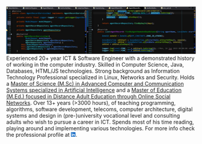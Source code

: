 
![main-image](/img/1652856569697.jpeg)
Experienced 20+ year ICT & Software Engineer with a demonstrated history of working in the computer industry. Skilled in Computer Science, Java, Databases, HTML/JS technologies. Strong background as Information Technology Professional specialized in Linux, Networks and Security. Holds a [Master of Science (M.Sc) in Advanced Computer and Communication Systems specialized in Artificial Intelligence](https://ee.auth.gr/) and a [Master of Education (M.Ed.) focused in Distance Adult Education through Online Social Networks](https://www.eap.gr). Over 13+ years (>3000 hours), of teaching programming, algorithms, software development, telecoms, computer architecture, digital systems and design in (pre-)university vocational level and consulting adults who wish to pursue a career in ICT. Spends most of his time reading, playing around and implementing various technologies. For more info check the professional profile at <a href="https://www.linkedin.com/in/dimipetridis/"><img src="/img/In-Blue-Logo.png.original.png" width="12"/></a>.
